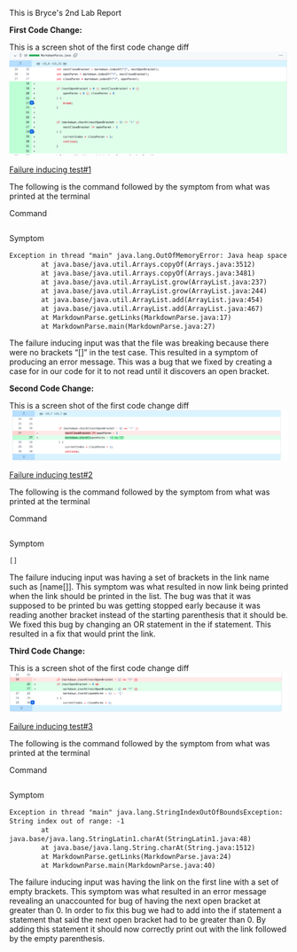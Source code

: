 This is Bryce's 2nd Lab Report

**First Code Change:**

This is a screen shot of the first code change diff
![Image](LAB2_SS1.png)

[Failure inducing test#1](https://github.com/b1blair/markdown-parse/blob/6fbc3e6dc2ee161df95c5d6b31c30edd86a625cf/test-file-break.md?plain=1)

The following is the command followed by the symptom from what was printed at the terminal

Command
```

```

Symptom
```
Exception in thread "main" java.lang.OutOfMemoryError: Java heap space
        at java.base/java.util.Arrays.copyOf(Arrays.java:3512)
        at java.base/java.util.Arrays.copyOf(Arrays.java:3481)
        at java.base/java.util.ArrayList.grow(ArrayList.java:237)
        at java.base/java.util.ArrayList.grow(ArrayList.java:244)
        at java.base/java.util.ArrayList.add(ArrayList.java:454)
        at java.base/java.util.ArrayList.add(ArrayList.java:467)
        at MarkdownParse.getLinks(MarkdownParse.java:17)
        at MarkdownParse.main(MarkdownParse.java:27)
```

The failure inducing input was that the file was breaking because there were no brackets “[]” in the test case. This resulted in a symptom of producing an error message. This was a bug that we fixed by creating a case for in our code for it to not read until it discovers an open bracket.

**Second Code Change:**

This is a screen shot of the first code change diff
![Image](LAB2_SS2.png)

[Failure inducing test#2](https://github.com/b1blair/markdown-parse/blob/main/test-file-break.md?plain=1)

The following is the command followed by the symptom from what was printed at the terminal

Command
```

```

Symptom
```
[]
```

The failure inducing input was having a set of brackets in the link name such as [name[]]. This symptom was what resulted in now link being printed when the link should be printed in the list. The bug was that it was supposed to be printed bu was getting stopped early because it was reading another bracket instead of the starting parenthesis that it should be. We fixed this bug by changing an OR statement in the if statement. This resulted in a fix that would print the link.

**Third Code Change:**

This is a screen shot of the first code change diff
![Image](LAB2_SS3.png)

[Failure inducing test#3](https://github.com/b1blair/markdown-parse/blob/main/test-file8.md?plain=1)

The following is the command followed by the symptom from what was printed at the terminal

Command
```

```

Symptom
```
Exception in thread "main" java.lang.StringIndexOutOfBoundsException: String index out of range: -1
        at java.base/java.lang.StringLatin1.charAt(StringLatin1.java:48)
        at java.base/java.lang.String.charAt(String.java:1512)
        at MarkdownParse.getLinks(MarkdownParse.java:24)
        at MarkdownParse.main(MarkdownParse.java:40)
```

The failure inducing input was having the link on the first line with a set of empty brackets. This symptom was what resulted in an error message revealing an unaccounted for bug of having the next open bracket at greater than 0. In order to fix this bug we had to add into the if statement a statement that said the next open bracket had to be greater than 0. By adding this statement it should now correctly print out with the link followed by the empty parenthesis.
